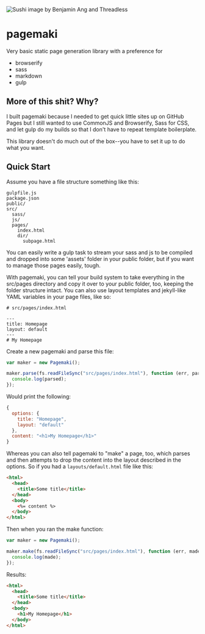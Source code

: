 ![Sushi image by Benjamin Ang and Threadless](http://25.media.tumblr.com/tumblr_lrxx1h20581qzv89bo1_500.jpg)

pagemaki
=============

Very basic static page generation library with a preference for  
* browserify
* sass
* markdown
* gulp


## More of this shit? Why?

I built pagemaki because I needed to get quick little sites up on GitHub Pages but I still wanted to use CommonJS and Browserify, Sass for CSS, and let gulp do my builds so that I don't have to repeat template boilerplate.

This library doesn't do much out of the box--you have to set it up to do what you want.

## Quick Start

Assume you have a file structure something like this:

```
gulpfile.js
package.json
public/
src/
  sass/
  js/
  pages/
    index.html
    dir/
      subpage.html
```

You can easily write a gulp task to stream your sass and js to be compiled and dropped into some 'assets' folder in your public folder, but if you want to manage those pages easily, tough.

With pagemaki, you can tell your build system to take everything in the src/pages directory and copy it over to your public folder, too, keeping the folder structure intact. You can also use layout templates and jekyll-like YAML variables in your page files, like so:

```
# src/pages/index.html

---
title: Homepage
layout: default
---
# My Homepage
```

Create a new pagemaki and parse this file:

```javascript
var maker = new Pagemaki();

maker.parse(fs.readFileSync("src/pages/index.html"), function (err, parsed) {
  console.log(parsed);
});
```

Would print the following:

```javascript
{
  options: {
    title: "Homepage",
    layout: "default"
  },
  content: "<h1>My Homepage</h1>"
}
```

Whereas you can also tell pagemaki to "make" a page, too, which parses and then attempts to drop the content into the layout described in the options. So if you had a `layouts/default.html` file like this:

```html
<html>
  <head>
    <title>Some title</title>
  </head>
  <body>
    <%= content %>
  </body>
</html>
```

Then when you ran the make function:

```javascript
var maker = new Pagemaki();

maker.make(fs.readFileSync("src/pages/index.html"), function (err, made) {
  console.log(made);
});
```

Results:

```html
<html>
  <head>
    <title>Some title</title>
  </head>
  <body>
    <h1>My Homepage</h1>
  </body>
</html>
```
